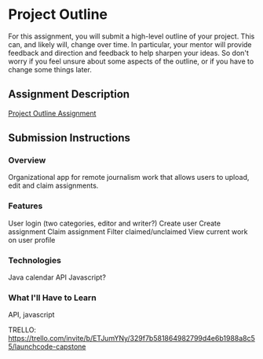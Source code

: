 # Project Outline
For this assignment, you will submit a high-level outline of your project. This can, and likely will, change over time. In particular, your mentor will provide feedback and direction and feedback to help sharpen your ideas. So don't worry if you feel unsure about some aspects of the outline, or if you have to change some things later.

## Assignment Description
[Project Outline Assignment](https://education.launchcode.org/liftoff/assignments/project-outline/)

## Submission Instructions

### Overview
Organizational app for remote journalism work that allows users to upload, edit and claim assignments.
### Features
User login (two categories, editor and writer?)
Create user
Create assignment
Claim assignment
Filter claimed/unclaimed
View current work on user profile
### Technologies
Java
calendar API
Javascript?

### What I'll Have to Learn
API, javascript

TRELLO: https://trello.com/invite/b/ETJumYNy/329f7b581864982799d4e6b1988a8c55/launchcode-capstone

